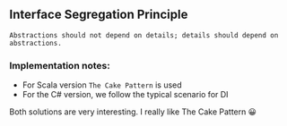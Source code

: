 ## Interface Segregation Principle

```text
Abstractions should not depend on details; details should depend on abstractions. 
```

### Implementation notes:

* For Scala version `The Cake Pattern` is used
* For the C# version, we follow the typical scenario for DI

Both solutions are very interesting. I really like The Cake Pattern :grinning: 
